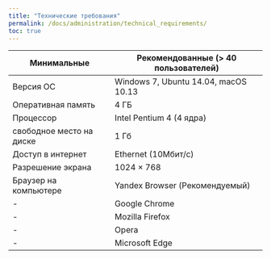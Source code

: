 ```yaml
---
title: "Технические требования"
permalink: /docs/administration/technical_requirements/
toc: true
---
```


| Минимальные | Рекомендованные (> 40 пользователей) |
| --- | --- |
| Версия ОС | Windows 7, Ubuntu 14.04, macOS 10.13 |
| Оперативная память   | 4 ГБ |
| Процессор |  Intel Pentium 4 (4 ядра) |
| свободное место на диске  |  1 Гб |
| Доступ в интернет | Ethernet (10Mбит/с)|
| Разрешение экрана | 1024 × 768  |
| Браузер на компьютере|Yandex Browser (Рекомендуемый)|
|-|Google Chrome|
|-|Mozilla Firefox|
|-|Opera|
|-|Microsoft Edge|
